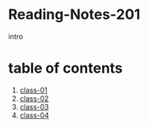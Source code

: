 # Reading-Notes-201

intro

# table of contents

1. [class-01](class-01.md)
2. [class-02](class-02.md)
3. [class-03](class-03.md)
4. [class-04](class-04.md)
